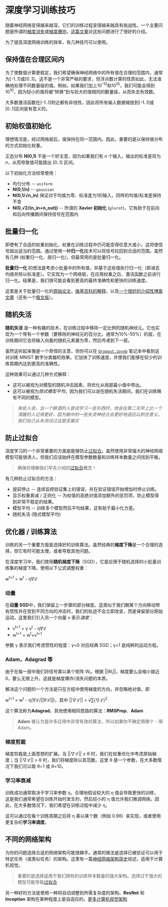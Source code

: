 # 深度学习训练技巧

随着神经网络变得越来越深，它们的训练过程变得越来越具有挑战性。一个主要问题是所谓的[梯度消失](https://en.wikipedia.org/wiki/Vanishing_gradient_problem)或[梯度爆炸](https://deepai.org/machine-learning-glossary-and-terms/exploding-gradient-problem#:~:text=Exploding%20gradients%20are%20a%20problem,updates%20are%20small%20and%20controlled)。[这篇文章](https://towardsdatascience.com/the-vanishing-exploding-gradient-problem-in-deep-neural-networks-191358470c11)对这些问题进行了很好的介绍。

为了提高深度网络训练的效率，有几种技巧可以使用。

## 保持值在合理区间内

为了使数值计算更稳定，我们希望确保神经网络中的所有值在合理的范围内，通常为[-1..1]或[0..1]。这不是一个非常严格的要求，但浮点数计算的性质如此，无法准确地处理不同数量级的值。例如，如果我们加上10<sup>-10</sup>和10<sup>10</sup>，我们可能会得到10<sup>10</sup>，因为较小的值将被“转换”到与较大的值相同的数量级，从而失去有效数。

大多数激活函数在[-1..1]附近都有非线性，因此将所有输入数据缩放到[-1..1]或[0..1]区间是有意义的。

## 初始权值初始化

理想情况是，经过网络层后，值保持在同一范围内。因此，重要的是以保持值分布的方式初始化权重。

正态分布 **N(0,1)** 不是一个好主意，因为如果我们有 *n* 个输入，输出的标准差将为 *n*，从而导致值可能跳出 [0..1] 区间。

以下初始化方法经常使用：

 * 均匀分布 -- `uniform`
 * **N(0,1/n)** -- `gaussian`
 * **N(0,1/&radic;n_in)** 保证对于均值为零、标准差为1的输入，同样的均值/标准差保持不变
 * **N(0,&radic;2/(n_in+n_out))** -- 所谓的 **Xavier 初始化** (`glorot`)，它有助于在前向和后向传播期间保持信号在范围内

## 批量归一化

即使有了合适的权重初始化，权重在训练过程中仍可能变得任意大或小，这将使信号超出适当的范围。通过使用一种**归一化**技术可以将信号拉回到合适的范围。虽然有几种 (权重归一化、层归一化)，但最常用的是批量归一化。

**批量归一化** 的想法是考虑小批量中的所有值，并基于这些值执行归一化（即减去均值并除以标准差）。它实现为一个网络层，在应用权重之后、激活函数之前进行归一化。结果是，我们很可能会看到更高的最终准确性和更快的训练速度。

这里是关于批量归一化的[原始论文](https://arxiv.org/pdf/1502.03167.pdf)，[维基百科的解释](https://en.wikipedia.org/wiki/Batch_normalization)，以及[一个很好的介绍性博客文章](https://towardsdatascience.com/batch-normalization-in-3-levels-of-understanding-14c2da90a338)（还有一个[俄文版](https://habrahabr.ru/post/309302/)）。

## 随机失活

**随机失活** 是一种有趣的技术，在训练过程中移除一定比例的随机神经元。它也实现为一个带有一个参数（要移除的神经元的百分比，通常为10%-50%）的层，在训练期间它会将输入向量的随机元素置为零，然后传递到下一层。

虽然这听起来像是一个奇怪的主意，但你可以在 [`Dropout.ipynb`](Dropout.ipynb) 笔记本中看到这对训练 MNIST 数字分类器的效果。它加快了训练速度，并使我们能够在较少的训练周期内达到更高的准确性。

这种效果可以通过几种方式解释：

 * 这可以被视为对模型的随机冲击因素，将优化从局部最小值中带出。
 * 这可以被视为*隐式模型平均*，因为我们可以说在随机失活期间，我们在训练略有不同的模型。

> *有些人说，当一个醉酒的人尝试学习一些东西时，他会在第二天早上比一个清醒的人记得更好，因为脑中的一些失灵神经元会更好地适应以抓住意义。我们自己从未测试过这是否属实*

## 防止过拟合

深度学习的一个非常重要的方面是能够防止[过拟合](../../3-NeuralNetworks/05-Frameworks/Overfitting.md)。虽然使用非常强大的神经网络模型可能很诱人，但我们应该始终在模型参数数量和训练样本数量之间找到平衡。

> 确保你理解我们早先介绍的[过拟合](../../3-NeuralNetworks/05-Frameworks/Overfitting.md)概念！

有几种防止过拟合的方法：

 * 提前停止 -- 连续监控验证集上的错误，并在验证错误开始增加时停止训练。
 * 显示权重衰减 / 正则化 -- 为权值的高绝对值添加额外的惩罚项，防止模型得到非常不稳定的结果。
 * 模型平均 -- 训练多个模型然后平均结果，这有助于最小化方差。
 * 随机失活 (隐式模型平均)

## 优化器 / 训练算法

训练的另一个重要方面是选择好的训练算法。虽然经典的**梯度下降**是一个合理的选择，但它有时可能太慢，或者导致其他问题。

在深度学习中，我们使用**随机梯度下降**（SGD），它是应用于随机选择的小批量训练集的梯度下降。使用以下公式调整权重：

w<sup>t+1</sup> = w<sup>t</sup> - &eta;&nabla;&lagran;

### 动量

在**动量 SGD**中，我们保留上一步骤的部分梯度。这类似于我们朝某个方向移动带有惯性并在受到不同方向的冲击时，我们的轨迹不会立即改变，而是保留部分原始运动。这里我们引入另一个向量 v 表示*速度*：

* v<sup>t+1</sup> = &gamma; v<sup>t</sup> - &eta;&nabla;&lagran;
* w<sup>t+1</sup> = w<sup>t</sup>+v<sup>t+1</sup>

参数 &gamma; 表示我们考虑惯性的程度：&gamma;=0 对应经典 SGD；&gamma;=1 是纯粹的运动方程。

### Adam，Adagrad 等

由于在每一层中我们将信号乘以某个矩阵 W<sub>i</sub>，根据 ||W<sub>i</sub>||，梯度要么会缩小接近 0，要么无限上升。这就是梯度爆炸/消失问题的本质。

解决这个问题的一个方法是只在方程中使用梯度的方向，并忽略绝对值，即

w<sup>t+1</sup> = w<sup>t</sup> - &eta;(&nabla;&lagran;/||&nabla;&lagran;||)，其中 ||&nabla;&lagran;|| = &radic;&sum;(&nabla;&lagran;)<sup>2</sup>

这个算法称为**Adagrad**。其他使用相同思路的算法：**RMSProp**、**Adam**

> **Adam** 被认为是许多应用中非常有效的算法，所以如果你不确定用哪个 - 用 Adam。

### 梯度剪裁

梯度剪裁是上面思想的扩展。当 ||&nabla;&lagran;|| &le; &theta; 时，我们在权重优化中考虑原始梯度；当 ||&nabla;&lagran;|| > &theta; 时，我们将梯度除以其范数。这里 &theta; 是一个参数，在大多数情况下我们可以取 &theta;=1 或 &theta;=10。

### 学习率衰减

训练成功通常取决于学习率参数 &eta;。合理地假设较大的 &eta; 值会导致更快的训练，这是我们通常希望在训练开始时发生的，然后较小的 &eta; 值允许我们微调网络。因此，在大多数情况下，我们希望在训练过程中减少 &eta;。

这可以通过在每个训练周期之后将 &eta; 乘以某个数（例如 0.98）来实现，或者使用更复杂的**学习率调度**。

## 不同的网络架构

为你的问题选择合适的网络架构可能很棘手。通常的做法是选择已被验证可以用于特定任务（或类似任务）的架构。这里有一篇[神经网络架构简史](https://www.topbots.com/a-brief-history-of-neural-network-architectures/)综述，适用于计算机视觉。

> 重要的是选择适用于我们拥有的训练样本数量的强大架构。选择过于强大的模型可能导致[过拟合](../../3-NeuralNetworks/05-Frameworks/Overfitting.md)

另一种好的方法是使用一种将自动调整到所需复杂度的架构。**ResNet** 和 **Inception** 架构在某种程度上是自适应的。[更多计算机视觉架构](../07-ConvNets/CNN_Architectures.md)